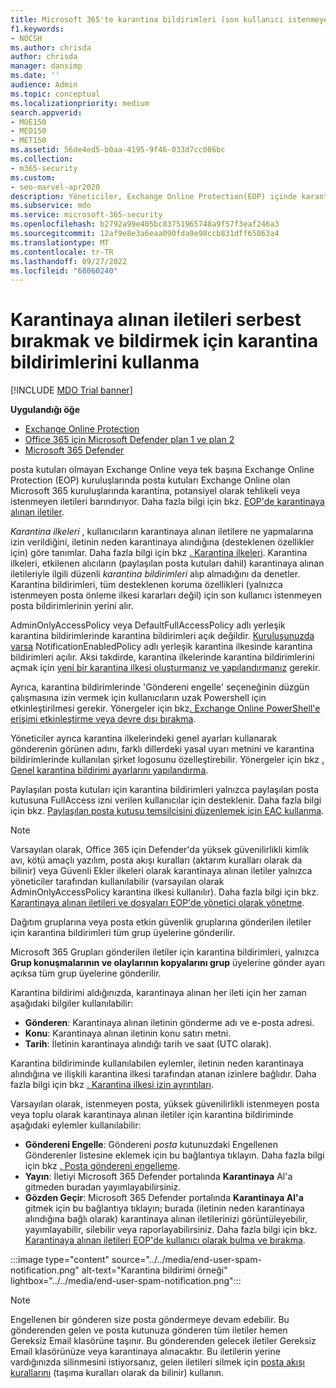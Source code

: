 ```yaml
---
title: Microsoft 365'te karantina bildirimleri (son kullanıcı istenmeyen posta bildirimleri)
f1.keywords:
- NOCSH
ms.author: chrisda
author: chrisda
manager: dansimp
ms.date: ''
audience: Admin
ms.topic: conceptual
ms.localizationpriority: medium
search.appverid:
- MOE150
- MED150
- MET150
ms.assetid: 56de4ed5-b0aa-4195-9f46-033d7cc086bc
ms.collection:
- m365-security
ms.custom:
- seo-marvel-apr2020
description: Yöneticiler, Exchange Online Protection(EOP) içinde karantinaya alınan iletiler için son kullanıcı istenmeyen posta bildirimleri hakkında bilgi edinebilir.
ms.subservice: mdo
ms.service: microsoft-365-security
ms.openlocfilehash: b2792a99e405bc83751965748a9f57f3eaf246a3
ms.sourcegitcommit: 12af9e8e3a6eaa090fda9e98ccb831dff65863a4
ms.translationtype: MT
ms.contentlocale: tr-TR
ms.lasthandoff: 09/27/2022
ms.locfileid: "68060240"
---
```

# <a name="use-quarantine-notifications-to-release-and-report-quarantined-messages"></a>Karantinaya alınan iletileri serbest bırakmak ve bildirmek için karantina bildirimlerini kullanma

[!INCLUDE [MDO Trial banner](../includes/mdo-trial-banner.md)]

**Uygulandığı öğe**
- [Exchange Online Protection](exchange-online-protection-overview.md)
- [Office 365 için Microsoft Defender plan 1 ve plan 2](defender-for-office-365.md)
- [Microsoft 365 Defender](../defender/microsoft-365-defender.md)

posta kutuları olmayan Exchange Online veya tek başına Exchange Online Protection (EOP) kuruluşlarında posta kutuları Exchange Online olan Microsoft 365 kuruluşlarında karantina, potansiyel olarak tehlikeli veya istenmeyen iletileri barındırıyor. Daha fazla bilgi için bkz. [EOP'de karantinaya alınan iletiler](quarantine-email-messages.md).

_Karantina ilkeleri_ , kullanıcıların karantinaya alınan iletilere ne yapmalarına izin verildiğini, iletinin neden karantinaya alındığına (desteklenen özellikler için) göre tanımlar. Daha fazla bilgi için bkz [. Karantina ilkeleri](quarantine-policies.md). Karantina ilkeleri, etkilenen alıcıların (paylaşılan posta kutuları dahil) karantinaya alınan iletileriyle ilgili düzenli _karantina bildirimleri_ alıp almadığını da denetler. Karantina bildirimleri, tüm desteklenen koruma özellikleri (yalnızca istenmeyen posta önleme ilkesi kararları değil) için son kullanıcı istenmeyen posta bildirimlerinin yerini alır.

AdminOnlyAccessPolicy veya DefaultFullAccessPolicy adlı yerleşik karantina bildirimlerinde karantina bildirimleri açık değildir. [Kuruluşunuzda varsa](quarantine-policies.md#full-access-permissions-and-quarantine-notifications) NotificationEnabledPolicy adlı yerleşik karantina ilkesinde karantina bildirimleri açılır. Aksi takdirde, karantina ilkelerinde karantina bildirimlerini açmak için [yeni bir karantina ilkesi oluşturmanız ve yapılandırmanız](quarantine-policies.md#step-1-create-quarantine-policies-in-the-microsoft-365-defender-portal) gerekir.

Ayrıca, karantina bildirimlerinde 'Göndereni engelle' seçeneğinin düzgün çalışmasına izin vermek için kullanıcıların uzak Powershell için etkinleştirilmesi gerekir. Yönergeler için bkz[. Exchange Online PowerShell'e erişimi etkinleştirme veya devre dışı bırakma](/powershell/exchange/disable-access-to-exchange-online-powershell).

Yöneticiler ayrıca karantina ilkelerindeki genel ayarları kullanarak gönderenin görünen adını, farklı dillerdeki yasal uyarı metnini ve karantina bildirimlerinde kullanılan şirket logosunu özelleştirebilir. Yönergeler için bkz [. Genel karantina bildirimi ayarlarını yapılandırma](quarantine-policies.md#configure-global-quarantine-notification-settings-in-the-microsoft-365-defender-portal).

Paylaşılan posta kutuları için karantina bildirimleri yalnızca paylaşılan posta kutusuna FullAccess izni verilen kullanıcılar için desteklenir. Daha fazla bilgi için bkz. [Paylaşılan posta kutusu temsilcisini düzenlemek için EAC kullanma](/Exchange/collaboration-exo/shared-mailboxes#use-the-eac-to-edit-shared-mailbox-delegation).

> [!NOTE]
> Varsayılan olarak, Office 365 için Defender'da yüksek güvenilirlikli kimlik avı, kötü amaçlı yazılım, posta akışı kuralları (aktarım kuralları olarak da bilinir) veya Güvenli Ekler ilkeleri olarak karantinaya alınan iletiler yalnızca yöneticiler tarafından kullanılabilir (varsayılan olarak AdminOnlyAccessPolicy karantina ilkesi kullanılır). Daha fazla bilgi için bkz. [Karantinaya alınan iletileri ve dosyaları EOP'de yönetici olarak yönetme](manage-quarantined-messages-and-files.md).
>
> Dağıtım gruplarına veya posta etkin güvenlik gruplarına gönderilen iletiler için karantina bildirimleri tüm grup üyelerine gönderilir.
>
> Microsoft 365 Grupları gönderilen iletiler için karantina bildirimleri, yalnızca **Grup konuşmalarının ve olaylarının kopyalarını grup** üyelerine gönder ayarı açıksa tüm grup üyelerine gönderilir.

Karantina bildirimi aldığınızda, karantinaya alınan her ileti için her zaman aşağıdaki bilgiler kullanılabilir:

- **Gönderen**: Karantinaya alınan iletinin gönderme adı ve e-posta adresi.
- **Konu**: Karantinaya alınan iletinin konu satırı metni.
- **Tarih**: İletinin karantinaya alındığı tarih ve saat (UTC olarak).

Karantina bildiriminde kullanılabilen eylemler, iletinin neden karantinaya alındığına ve ilişkili karantina ilkesi tarafından atanan izinlere bağlıdır. Daha fazla bilgi için bkz [. Karantina ilkesi izin ayrıntıları](quarantine-policies.md#quarantine-policy-permission-details).

Varsayılan olarak, istenmeyen posta, yüksek güvenilirlikli istenmeyen posta veya toplu olarak karantinaya alınan iletiler için karantina bildiriminde aşağıdaki eylemler kullanılabilir:

- **Göndereni Engelle**: Göndereni _posta_ kutunuzdaki Engellenen Gönderenler listesine eklemek için bu bağlantıya tıklayın. Daha fazla bilgi için bkz [. Posta göndereni engelleme](https://support.microsoft.com/office/b29fd867-cac9-40d8-aed1-659e06a706e4).
- **Yayın**: İletiyi Microsoft 365 Defender portalında **Karantinaya** Al'a gitmeden buradan yayımlayabilirsiniz.
- **Gözden Geçir**: Microsoft 365 Defender portalında **Karantinaya Al'a** gitmek için bu bağlantıya tıklayın; burada (iletinin neden karantinaya alındığına bağlı olarak) karantinaya alınan iletilerinizi görüntüleyebilir, yayımlayabilir, silebilir veya raporlayabilirsiniz. Daha fazla bilgi için bkz. [Karantinaya alınan iletileri EOP'de kullanıcı olarak bulma ve bırakma](find-and-release-quarantined-messages-as-a-user.md).

:::image type="content" source="../../media/end-user-spam-notification.png" alt-text="Karantina bildirimi örneği" lightbox="../../media/end-user-spam-notification.png":::

> [!NOTE]
> Engellenen bir gönderen size posta göndermeye devam edebilir. Bu gönderenden gelen ve posta kutunuza gönderen tüm iletiler hemen Gereksiz Email klasörüne taşınır. Bu gönderenden gelecek iletiler Gereksiz Email klasörünüze veya karantinaya alınacaktır. Bu iletilerin yerine vardığınızda silinmesini istiyorsanız, gelen iletileri silmek için [posta akışı kurallarını](/exchange/security-and-compliance/mail-flow-rules/mail-flow-rules) (taşıma kuralları olarak da bilinir) kullanın.
